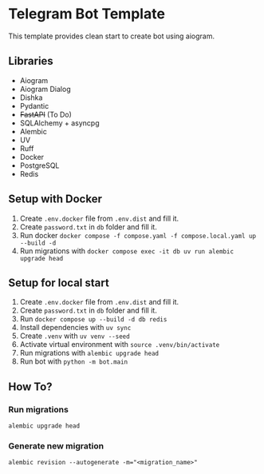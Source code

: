 # Telegram Bot Template
This template provides clean start to create bot using aiogram.

## Libraries
- Aiogram
- Aiogram Dialog
- Dishka
- Pydantic
- ~~FastAPI~~ (To Do)
- SQLAlchemy + asyncpg
- Alembic
- UV
- Ruff
- Docker
- PostgreSQL
- Redis


## Setup with Docker
1. Create `.env.docker` file from `.env.dist` and fill it.
2. Create `password.txt` in `db` folder and fill it.
3. Run docker `docker compose -f compose.yaml -f compose.local.yaml up --build -d`
4. Run migrations with `docker compose exec -it db uv run alembic upgrade head`

## Setup for local start
1. Create `.env.docker` file from `.env.dist` and fill it.
2. Create `password.txt` in `db` folder and fill it.
3. Run `docker compose up --build -d db redis`
4. Install dependencies with `uv sync`
5. Create `.venv` with `uv venv --seed`
6. Activate virtual environment with `source .venv/bin/activate`
7. Run migrations with `alembic upgrade head`
8. Run bot with `python -m bot.main`

## How To?

### Run migrations
```shell
alembic upgrade head
```

### Generate new migration
```shell
alembic revision --autogenerate -m="<migration_name>"
```
